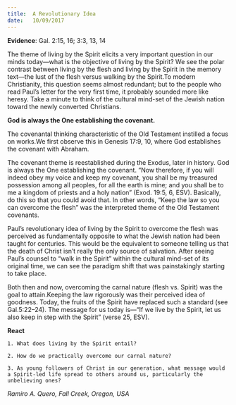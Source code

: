 ```yaml
---
title:  A Revolutionary Idea
date:   10/09/2017
---
```


**Evidence**: Gal. 2:15, 16; 3:3, 13, 14

The theme of living by the Spirit elicits a very important question in our minds today—what is the objective of living by the Spirit? We see the polar contrast between living by the flesh and living by the Spirit in the memory text—the lust of the flesh versus walking by the Spirit.To modern Christianity, this question seems almost redundant; but to the people who read Paul’s letter for the very first time, it probably sounded more like heresy. Take a minute to think of the cultural mind-set of the Jewish nation toward the newly converted Christians.

**God is always the One establishing the covenant.**

The covenantal thinking characteristic of the Old Testament instilled a focus on works.We first observe this in Genesis 17:9, 10, where God establishes the covenant with Abraham.

The covenant theme is reestablished during the Exodus, later in history. God is always the One establishing the covenant. “Now therefore, if you will indeed obey my voice and keep my covenant, you shall be my treasured possession among all peoples, for all the earth is mine; and you shall be to me a kingdom of priests and a holy nation” (Exod. 19:5, 6, ESV). Basically, do this so that you could avoid that. In other words, “Keep the law so you can overcome the flesh” was the interpreted theme of the Old Testament covenants.

Paul’s revolutionary idea of living by the Spirit to overcome the flesh was perceived as fundamentally opposite to what the Jewish nation had been taught for centuries. This would be the equivalent to someone telling us that the death of Christ isn’t really the only source of salvation. After seeing Paul’s counsel to “walk in the Spirit” within the cultural mind-set of its original time, we can see the paradigm shift that was painstakingly starting to take place.

Both then and now, overcoming the carnal nature (flesh vs. Spirit) was the goal to attain.Keeping the law rigorously was their perceived idea of goodness. Today, the fruits of the Spirit have replaced such a standard (see Gal.5:22–24). The message for us today is—“If we live by the Spirit, let us also keep in step with the Spirit” (verse 25, ESV).

**React**

`1. What does living by the Spirit entail?`

`2. How do we practically overcome our carnal nature?`

`3. As young followers of Christ in our generation, what message would a Spirit-led life spread to others around us, particularly the unbelieving ones?`

_Ramiro A. Quero, Fall Creek, Oregon, USA_